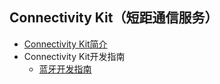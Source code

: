## Connectivity Kit（短距通信服务）

- [Connectivity Kit简介](../communication/connectivity-kit-intro.md)
- Connectivity Kit开发指南
  - [蓝牙开发指南](../communication/bluetooth/bluetooth-overview.md)